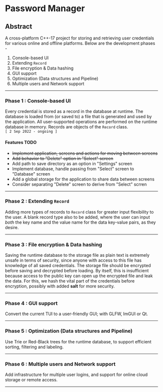 # Password Manager

## **Abstract**
A cross-platform C++-17 project for storing and retrieving user credentials for various online and
offline platforms. Below are the development phases -  
1. Console-based UI
2. Extending `Record`
3. File encryption & Data hashing
4. GUI support
5. Optimization (Data structures and Pipeline)
6. Multiple users and Network support

---
### **Phase 1 : Console-based UI**
Every credential is stored as a record in the database at runtime. The database is loaded from (or
saved to) a file that is generated and used by the application. All user-supported operations are
performed on the runtime database in memory. Records are objects of the `Record` class.  
`[ 2 Sep 2022 - ongoing ]`
#### **Features TODO**
- ~~Implement application, screens and actions for moving between screens~~
- ~~Add behavior to "Delete" option in "Select" screen~~
- Add path to save directory as an option in "Settings" screen
- Implement database, handle passing from "Select" screen to "Database" screen
- Add a global storage for the application to share data between screens
- Consider separating "Delete" screen to derive from "Select" scrren

---
### **Phase 2 : Extending `Record`**
Adding more types of records to `Record` class for greater input flexibility to the user. A blank
record type also to be added, where the user can input *both* the key name and the value name for
the data key-value pairs, as they desire.

---
### **Phase 3 : File encryption & Data hashing**
Saving the runtime database to the storage file as plain text is extremely unsafe in terms of
security, since anyone with access to this file has knowledge of all saved credentials. The storage
file should be encrypted before saving and decrypted before loading. By itself, this is insufficient
because access to the public key can open up the encrypted file and leak the data. For this, we hash
the vital part of the credentials before encryption, possibly with added **salt** for more security.

---
### **Phase 4 : GUI support**
Convert the current TUI to a user-friendly GUI; with GLFW, ImGUI or Qt.

---
### **Phase 5 : Optimization (Data structures and Pipeline)**
Use Trie or Red-Black trees for the runtime database, to support efficient sorting, filtering and
labeling.

---
### **Phase 6 : Multiple users and Network support**
Add infrastructure for multiple user logins, and support for online cloud storage or remote access.

---

